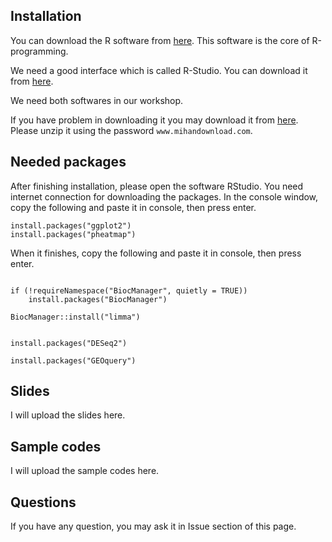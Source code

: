 ## Installation



You can download the R software from [here](https://cran.r-project.org/bin/windows/base/R-3.6.1-win.exe). This software is the core of R-programming. 

We need a good interface which is called R-Studio. You can download it from [here](https://rstudio.com/products/rstudio/download/). 


We need both softwares in our workshop.

If you have problem in downloading it you may download it from [here](http://s1.mihandownload.com/2017/arjmandi/soft/RStudio.Desktop.Open.Source.License.v1.0.136%28www.MihanDownload.com%29.rar​). Please unzip it using the password `www.mihandownload.com​​​`.



## Needed packages


After finishing installation, please open the software RStudio. You need internet connection for downloading the packages. In the console window,  copy the following and paste it in console, then press enter.

```
install.packages("ggplot2")
install.packages("pheatmap")
```


When it finishes, copy the following and paste it in console, then press enter.

```

if (!requireNamespace("BiocManager", quietly = TRUE))
    install.packages("BiocManager")

BiocManager::install("limma")


install.packages("DESeq2")

install.packages("GEOquery")
```


## Slides


I will upload the slides here.



## Sample codes


I will upload the sample codes here.




## Questions


If you have any question, you may ask it in Issue section of this page.




